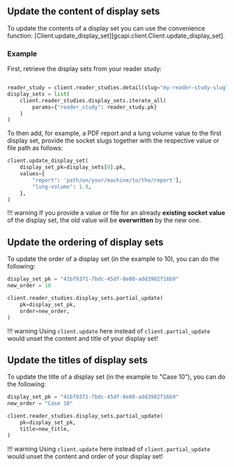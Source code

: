 

## Update the **content** of display sets

To update the contents of a display set you can use the convenience function: [Client.update_display_set][gcapi.client.Client.update_display_set].

### Example

First, retrieve the display sets from your reader study:

```Python

reader_study = client.reader_studies.detail(slug="my-reader-study-slug")
display_sets = list(
    client.reader_studies.display_sets.iterate_all(
        params={"reader_study": reader_study.pk}
    )
)
```

To then add, for example, a PDF report and a lung volume
value to the first display set, provide the socket slugs together
with the respective value or file path as follows:

```python
client.update_display_set(
    display_set_pk=display_sets[0].pk,
    values={
        "report": 'path/on/your/machine/to/the/report'],
        "lung-volume": 1.9,
    },
)
```

!!! warning
    If you provide a value or file for an already **existing socket value** of the display set, the old value will be **overwritten** by the new one.


## Update the **ordering** of display sets

To update the order of a display set (in the example to 10), you can do the following:

```Python
display_set_pk = "41b79371-7bdc-45df-8e00-add3982f16b9"
new_order = 10

client.reader_studies.display_sets.partial_update(
    pk=display_set_pk,
    order=new_order,
)
```
!!! warning
    Using `client.update` here instead of `client.partial_update` would unset the content and title of your display set!

## Update the **titles** of display sets

To update the title of a display set (in the example to "Case 10"), you can do the following:

```Python
display_set_pk = "41b79371-7bdc-45df-8e00-add3982f16b9"
new_order = "Case 10"

client.reader_studies.display_sets.partial_update(
    pk=display_set_pk,
    title=new_title,
)
```

!!! warning
    Using `client.update` here instead of `client.partial_update` would unset the content and order of your display set!
